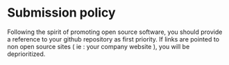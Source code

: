 # Submission policy

Following the spirit of promoting open source software, you should provide a reference to your github repository as first priority. If links are pointed to non open source sites ( ie : your company website ), you will be deprioritized.

